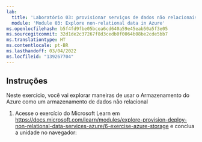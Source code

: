 ```yaml
---
lab:
  title: 'Laboratório 03: provisionar serviços de dados não relacionais do Azure'
  module: 'Module 03: Explore non-relational data in Azure'
ms.openlocfilehash: b5f4fd9fbe05bcea6cd640a59e45eab50a5f3e05
ms.sourcegitcommit: 32d1de2c37267f8d3cedb0f0064b08be2cde5bb7
ms.translationtype: HT
ms.contentlocale: pt-BR
ms.lasthandoff: 03/04/2022
ms.locfileid: "139267704"
---
```

## <a name="instructions"></a>Instruções
Neste exercício, você vai explorar maneiras de usar o Armazenamento do Azure como um armazenamento de dados não relacional

1.  Acesse o exercício do Microsoft Learn em https://docs.microsoft.com/learn/modules/explore-provision-deploy-non-relational-data-services-azure/6-exercise-azure-storage e conclua a unidade no navegador: 
